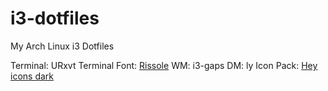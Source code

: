# i3-dotfiles
My Arch Linux i3 Dotfiles

Terminal: URxvt
Terminal Font: [Rissole](https://addy-dclxvi.github.io/post/bitmap-fonts/)
WM: i3-gaps
DM: ly
Icon Pack: [Hey icons dark](https://store.kde.org/p/1330383/)
